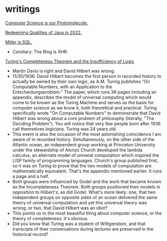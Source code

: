 # writings

[Computer Science is our Protomolecule.](./protomolecule/index.md)

[Redeeming Qualities of Java in 2022.](./java/redeeming_qualities_of_java_in_2022.md)

[Miller is SQL.](./miller/miller_is_sql.md)
* Corollary: The Ring is XHR.

[Turing's Completeness Theorem and the Insufficiency of Logic](./completeness/insufficiency_of_logic.md)
* Martin Davis is right and David Hilbert was wrong.
* 11/30/1936. David Hilbert becomes the first person in recorded history to actually be owned by their own logic, as A.M. Turing publishes "On Computable Numbers, with an Application to the Entscheidungsproblem." The paper, which runs 36 pages including an appendix, describes the model of universal computing which would come to be known as the Turing Machine and serves as the basis for computer science as we know it, both theoretical and practical. Turing specifically wrote "On Computable Numbers" to demonstrate that David Hilbert was wrong about a core problem of philosophy (literally, "The Deciding Problem"). You will notice that very few people born after 1936 call themselves logicians. Turing was 24 years old.
* This event is also the occasion of the most astonishing coincidence I am aware of in recorded history. Simultaneously, on the other side of the Atlantic ocean, an independent group working at Princeton University under the stewardship of Alonzo Church developed the lambda calculus, an alternate model of univeral computation which inspired the LISP family of programming languages. Church's group published first, so it was on Turing to prove that the two models of computation are mathematically equivalent. That's the appendix mentioned earlier. It runs a page and a half.
* Both groups were influenced by Godel and the work that became known as the Incompleteness Theorem. Both groups positioned their models in opposition to Hilbert's, as did Godel. What's more likely: one, that two independent groups on opposite sides of an ocean delivered the same theory of universal computation and yet this universal theory was wrong; or two, that David Hilbert was an idiot?
* This points us to the most beautiful thing about computer science, or the theory of completeness: it's obvious.
* Did you know that Turing was a student of Wittgenstein, and that transcipts of their conversations during lectures are preserved in the historical record?
